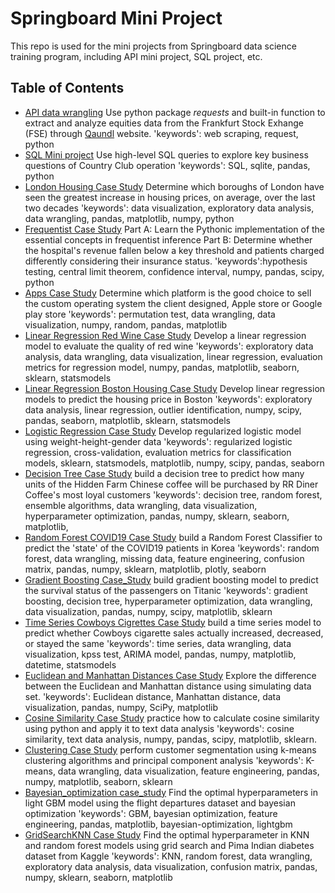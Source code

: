 # Springboard Mini Project

This repo is used for the mini projects from Springboard data science training program, including API mini project, SQL project, etc.

## Table of Contents
* [API data wrangling](https://github.com/Lina-statistics/Springboard-mini-projects/blob/main/API%20data%20wrangling/api_data_wrangling_mini_project.ipynb)
 Use python package *requests* and built-in function to extract and analyze equities data from the Frankfurt Stock Exhange (FSE) through [Qaundl](http://www.quandl.com) website.
'keywords': web scraping, request, python
* [SQL Mini project](https://github.com/Lina-statistics/Springboard-mini-projects/blob/main/SQL_Mini_project/SQLMiniProject.ipynb)
Use high-level SQL queries to explore key business questions of Country Club operation
'keywords': SQL, sqlite, pandas, python
* [London Housing Case Study](https://github.com/Lina-statistics/Springboard-mini-projects/blob/main/London_Housing_Case_Study/London_housing.ipynb)
Determine which boroughs of London have seen the greatest increase in housing prices, on average, over the last two decades
'keywords': data visualization, exploratory data analysis, data wrangling, pandas, matplotlib, numpy, python
* [Frequentist Case Study](https://github.com/Lina-statistics/Springboard-mini-projects/tree/main/Frequentist_Case_Study/Frequentist%20Case%20Study)
Part A: Learn the Pythonic implementation of the essential concepts in frequentist inference
Part B: Determine whether the hospital's revenue fallen below a key threshold and patients charged differently considering their insurance status.
'keywords':hypothesis testing, central limit theorem, confidence interval, numpy, pandas, scipy, python
* [Apps Case Study](https://github.com/Lina-statistics/Springboard-mini-projects/tree/main/Apps_Case_Study/Project%20Files)
Determine which platform is the good choice to sell the custom operating system the client designed, Apple store or Google play store
'keywords': permutation test, data wrangling, data visualization, numpy, random, pandas, matplotlib
* [Linear Regression Red Wine Case Study](https://github.com/Lina-statistics/Springboard-mini-projects/tree/main/Linear_Regression_red_wine_Case_Study)
Develop a linear regression model to evaluate the quality of red wine
'keywords': exploratory data analysis, data wrangling, data visualization, linear regression, evaluation metrics for regression model, numpy, pandas, matplotlib, seaborn, sklearn, statsmodels
* [Linear Regression Boston Housing Case Study](https://github.com/Lina-statistics/Springboard-mini-projects/blob/main/Linear_Regression_Boston_housing/Linear_Regression_Boston_Housing.ipynb)
Develop linear regression models to predict the housing price in Boston
'keywords': exploratory data analysis, linear regression, outlier identification, numpy, scipy, pandas, seaborn, matplotlib, sklearn, statsmodels
* [Logistic Regression Case Study](https://github.com/Lina-statistics/Springboard-mini-projects/blob/main/Logistic_Regression_Case_Study/Logistic%20Regression%20Advanced%20Case%20Study.ipynb)
Develop regularized logistic model using weight-height-gender data
'keywords': regularized logistic regression, cross-validation, evaluation metrics for classification models, sklearn, statsmodels, matplotlib, numpy, scipy, pandas, seaborn
* [Decision Tree Case Study](https://github.com/Lina-statistics/Springboard-mini-projects/blob/main/Decision_Tree_Case_Study/Decision%20Tree%20Specialty%20Coffee%20Case%20Study%20.ipynb)
build a decision tree to predict how many units of the Hidden Farm Chinese coffee will be purchased by RR Diner Coffee's most loyal customers
'keywords': decision tree, random forest, ensemble algorithms, data wrangling, data visualization, hyperparameter optimization, pandas, numpy, sklearn, seaborn, matplotlib, 
* [Random Forest COVID19 Case Study](https://github.com/Lina-statistics/Springboard-mini-projects/blob/main/Random_Forest_Case_Study/RandomForest_casestudy_covid19.ipynb)
build a Random Forest Classifier to predict the 'state' of the COVID19 patients in Korea
'keywords': random forest, data wrangling, missing data, feature engineering, confusion matrix, pandas, numpy, sklearn, matplotlib, plotly, seaborn
* [Gradient Boosting Case_Study](https://github.com/Lina-statistics/Springboard-mini-projects/blob/main/Gradient_Boosting_Case_Study/Gradient%20Boosting%20Case%20Study.ipynb)
build gradient boosting model to predict the survival status of the passengers on Titanic
'keywords': gradient boosting, decision tree, hyperparameter optimization, data wrangling, data visualization, pandas, numpy, scipy, matplotlib, sklearn
* [Time Series Cowboys Cigrettes Case Study](https://github.com/Lina-statistics/Springboard-mini-projects/blob/main/Time_Series_Cowboys_CigrettesCaseStudy/Cowboy%20Cigarettes%20Case%20Study.ipynb)
build a time series model to predict  whether Cowboys cigarette sales actually increased, decreased, or stayed the same
'keywords': time series, data wrangling, data visualization, kpss test, ARIMA model, pandas, numpy, matplotlib, datetime, statsmodels 
* [Euclidean and Manhattan Distances Case Study](https://github.com/Lina-statistics/Springboard-mini-projects/blob/main/Euclidean_and_Manhattan_Distances_Case_Study/Euclidean_and_Manhattan_Distances_Case_Study.ipynb)
Explore the difference between the Euclidean and Manhattan distance using simulating data set.
'keywords': Euclidean distance, Manhattan distance, data visualization, pandas, numpy, SciPy, matplotlib
* [Cosine Similarity Case Study](https://github.com/Lina-statistics/Springboard-mini-projects/blob/main/CosineSimilarityCaseStudy/Cosine_Similarity_Case_Study.ipynb)
practice how to calculate cosine similarity using python and apply it to text data analysis
'keywords': cosine similarity, text data analysis, numpy, pandas, scipy, matplotlib, sklearn.
* [Clustering Case Study](https://github.com/Lina-statistics/Springboard-mini-projects/blob/main/Clustering_Case_Study/Clustering%20Case%20Study%20-%20Customer%20Segmentation%20with%20K-Means.ipynb)
perform customer segmentation using k-means clustering algorithms and principal component analysis
'keywords': K-means, data wrangling, data visualization, feature engineering, pandas, numpy, matplotlib, seaborn, sklearn
* [Bayesian_optimization case_study](https://github.com/Lina-statistics/Springboard-mini-projects/blob/main/Bayesian_optimization_case_study/Bayesian_optimization_case_study.ipynb)
Find the optimal hyperparameters in light GBM model using the flight departures dataset and bayesian optimization
'keywords': GBM, bayesian optimization, feature engineering, pandas, matplotlib, bayesian-optimization, lightgbm
* [GridSearchKNN Case Study](https://github.com/Lina-statistics/Springboard-mini-projects/blob/main/GridSearchKNN_Case_Study/GridSearchKNN_Case_Study.ipynb)
Find the optimal hyperparameter in KNN and random forest models using grid search and Pima Indian diabetes dataset from Kaggle
'keywords': KNN, random forest, data wrangling, exploratory data analysis, data visualization, confusion matrix, pandas, numpy, sklearn, seaborn, matplotlib
